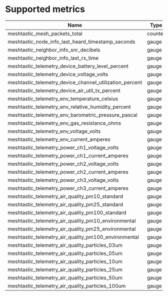 # Supported metrics

| Name                                                    | Type    |
|---------------------------------------------------------|---------|
| meshtastic_mesh_packets_total                           | counter |
| meshtastic_node_info_last_heard_timestamp_seconds       | gauge   |
| meshtastic_neighbor_info_snr_decibels                   | gauge   |
| meshtastic_neighbor_info_last_rx_time                   | gauge   |
| meshtastic_telemetry_device_battery_level_percent       | gauge   |
| meshtastic_telemetry_device_voltage_volts               | gauge   |
| meshtastic_telemetry_device_channel_utilization_percent | gauge   |
| meshtastic_telemetry_device_air_util_tx_percent         | gauge   |
| meshtastic_telemetry_env_temperature_celsius            | gauge   |
| meshtastic_telemetry_env_relative_humidity_percent      | gauge   |
| meshtastic_telemetry_env_barometric_pressure_pascal     | gauge   |
| meshtastic_telemetry_env_gas_resistance_ohms            | gauge   |
| meshtastic_telemetry_env_voltage_volts                  | gauge   |
| meshtastic_telemetry_env_current_amperes                | gauge   |
| meshtastic_telemetry_power_ch1_voltage_volts            | gauge   |
| meshtastic_telemetry_power_ch1_current_amperes          | gauge   |
| meshtastic_telemetry_power_ch2_voltage_volts            | gauge   |
| meshtastic_telemetry_power_ch2_current_amperes          | gauge   |
| meshtastic_telemetry_power_ch3_voltage_volts            | gauge   |
| meshtastic_telemetry_power_ch3_current_amperes          | gauge   |
| meshtastic_telemetry_air_quality_pm10_standard          | gauge   |
| meshtastic_telemetry_air_quality_pm25_standard          | gauge   |
| meshtastic_telemetry_air_quality_pm100_standard         | gauge   |
| meshtastic_telemetry_air_quality_pm10_environmental     | gauge   |
| meshtastic_telemetry_air_quality_pm25_environmental     | gauge   |
| meshtastic_telemetry_air_quality_pm100_environmental    | gauge   |
| meshtastic_telemetry_air_quality_particles_03um         | gauge   |
| meshtastic_telemetry_air_quality_particles_05um         | gauge   |
| meshtastic_telemetry_air_quality_particles_10um         | gauge   |
| meshtastic_telemetry_air_quality_particles_25um         | gauge   |
| meshtastic_telemetry_air_quality_particles_50um         | gauge   |
| meshtastic_telemetry_air_quality_particles_100um        | gauge   |
